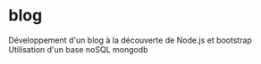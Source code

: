 # blog
Développement d'un blog à la découverte de Node.js et bootstrap
Utilisation d'un base noSQL mongodb
